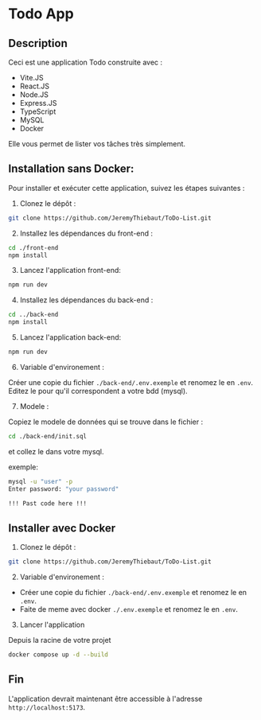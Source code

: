 # Todo App

## Description

Ceci est une application Todo construite avec :

- Vite.JS
- React.JS
- Node.JS
- Express.JS
- TypeScript
- MySQL
- Docker

Elle vous permet de lister vos tâches très simplement.

## Installation sans Docker:

Pour installer et exécuter cette application, suivez les étapes suivantes :

1. Clonez le dépôt :

```bash
git clone https://github.com/JeremyThiebaut/ToDo-List.git
```

2. Installez les dépendances du front-end :

```bash
cd ./front-end
npm install
```

3. Lancez l'application front-end:

```bash
npm run dev
```

4. Installez les dépendances du back-end :

```bash
cd ../back-end
npm install
```

5. Lancez l'application back-end:

```bash
npm run dev
```

6. Variable d'environement :

Créer une copie du fichier `./back-end/.env.exemple` et renomez le en `.env`.
Editez le pour qu'il correspondent a votre bdd (mysql).

7. Modele :

Copiez le modele de données qui se trouve dans le fichier :

```bash
cd ./back-end/init.sql
```

et collez le dans votre mysql.

exemple:

```bash
mysql -u "user" -p
Enter password: "your password"

!!! Past code here !!!
```

## Installer avec Docker

1. Clonez le dépôt :

```bash
git clone https://github.com/JeremyThiebaut/ToDo-List.git
```

2. Variable d'environement :

- Créer une copie du fichier `./back-end/.env.exemple` et renomez le en `.env`.
- Faite de meme avec docker `./.env.exemple` et renomez le en `.env`.

3. Lancer l'application

Depuis la racine de votre projet

```bash
docker compose up -d --build
```

## Fin

L'application devrait maintenant être accessible à l'adresse `http://localhost:5173`.
